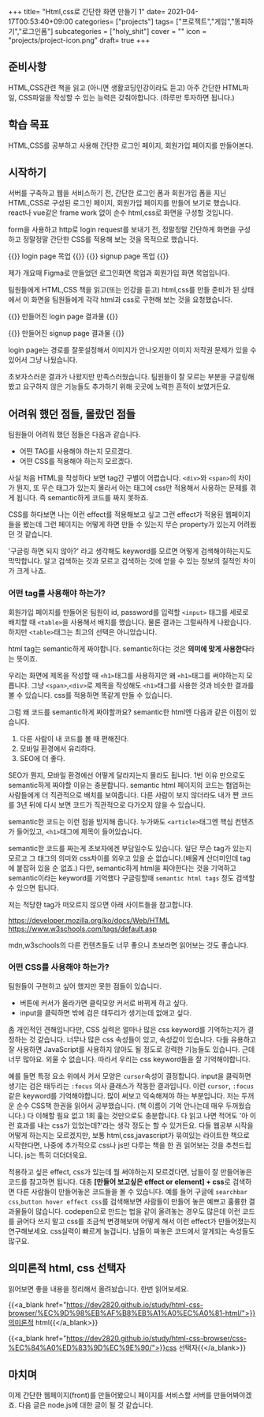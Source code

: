 +++
title= "Html,css로 간단한 화면 만들기 1"
date= 2021-04-17T00:53:40+09:00
categories= ["projects"]
tags= ["프로젝트","게임","똥피하기","로그인폼"]
subcategories = ["holy_shit"]
cover = ""
icon = "projects/project-icon.png"
draft= true
+++
## 준비사항
HTML,CSS관련 책을 읽고 (아니면 생활코딩인강이라도 듣고) 아주 간단한 HTML파일, CSS파일을 작성할 수 있는 능력은 갖춰야합니다. (하루만 투자하면 됩니다.)

## 학습 목표
HTML,CSS를 공부하고 사용해 간단한 로그인 페이지, 회원가입 페이지를 만들어본다.

## 시작하기
서버를 구축하고 웹을 서비스하기 전, 간단한 로그인 폼과 회원가입 폼을 지닌 HTML,CSS로 구성된 로그인 페이지, 회원가입 페이지를 만들어 보기로 했습니다. react나 vue같은 frame work 없이 순수 html,css로 화면을 구성할 것입니다.

form을 사용하고 http로 login request를 보내기 전, 정말정말 간단하게 화면을 구성하고 정말정말 간단한 CSS를 적용해 보는 것을 목적으로 했습니다. 
  
{{<figure-img src="images/로그인화면.png" alt="semantic struct">}}
login page 목업
{{</figure-img>}}
{{<figure-img src="images/회원가입화면.png" alt="semantic struct">}}
signup page 목업
{{</figure-img>}}

제가 개요때 Figma로 만들었던 로그인화면 목업과 회원가입 화면 목업입니다.

팀원들에게 HTML,CSS 책을 읽고(또는 인강을 듣고) html,css를 만들 준비가 된 상태에서 이 화면을 팀원들에게 각각 html과 css로 구현해 보는 것을 요청했습니다.

{{<figure-img src="images/html-css-login.png" alt="semantic struct">}}
만들어진 login page 결과물
{{</figure-img>}}

{{<figure-img src="images/html-css-signup.png" alt="semantic struct">}}
만들어진 signup page 결과물
{{</figure-img>}}

login page는 경로를 잘못설정해서 이미지가 안나오지만 이미지 저작권 문제가 있을 수 있어서 그냥 나뒀습니다. 

초보자스러운 결과가 나왔지만 만족스러웠습니다. 팀원들이 잘 모르는 부분을 구글링해봤고 요구하지 않은 기능들도 추가하기 위해 곳곳에 노력한 흔적이 보였거든요. 

## 어려워 했던 점들, 몰랐던 점들
팀원들이 어려워 했던 점들은 다음과 같습니다.

- 어떤 TAG를 사용해야 하는지 모르겠다.
- 어떤 CSS를 적용해야 하는지 모르겠다.

사실 처음 HTML을 작성하다 보면 tag간 구별이 어렵습니다. `<div>`와 `<span>`의 차이가 뭔지, 또 무슨 태그가 있는지 몰라서 아는 태그에 css만 적용해서 사용하는 문제를 겪게 됩니다. 즉 semantic하게 코드를 짜지 못하죠.

CSS를 하다보면 나는 이런 effect를 적용해보고 싶고 그런 effect가 적용된 웹페이지들을 봤는데 그런 페이지는 어떻게 하면 만들 수 있는지 무슨 property가 있는지 어려웠던 것 같습니다.

'구글링 하면 되지 않아?' 라고 생각해도 keyword를 모르면 어떻게 검색해야하는지도 막막합니다. 알고 검색하는 것과 모르고 검색하는 것에 얻을 수 있는 정보의 질적인 차이가 크게 나죠.

### 어떤 tag를 사용해야 하는가?
회원가입 페이지를 만들어온 팀원이 id, password를 입력할 `<input>` 태그를 세로로 배치할 때 `<table>`을 사용해서 배치를 했습니다. 물론 결과는 그럴싸하게 나왔습니다. 하지만 `<table>`태그는 최고의 선택은 아니었습니다.

html tag는 semantic하게 짜야합니다. semantic하다는 것은 **의미에 맞게 사용한다**라는 뜻이죠. 

우리는 화면에 제목을 작성할 때 `<h1>`태그를 사용하지만 왜 `<h1>`태그를 써야하는지 모릅니다. 그냥 `<span>`,`<div>`로 제목을 작성해도 `<h1>`태그를 사용한 것과 비슷한 결과를 볼 수 있습니다. css를 적용하면 똑같게 만들 수 있습니다.

그럼 왜 코드를 semantic하게 짜야할까요? semantic한 html엔 다음과 같은 이점이 있습니다. 

1. 다른 사람이 내 코드를 볼 때 편해진다.
2. 모바일 환경에서 유리하다.
3. SEO에 더 좋다.

SEO가 뭔지, 모바일 환경에선 어떻게 달라지는지 몰라도 됩니다. 1번 이유 만으로도 semantic하게 짜야할 이유는 충분합니다. semantic html 페이지의 코드는 협업하는 사람들에게 더 직관적으로 배치를 보여줍니다. 다른 사람이 보지 않더라도 내가 짠 코드를 3년 뒤에 다시 보면 코드가 직관적으로 다가오지 않을 수 있습니다.

semantic한 코드는 이런 점을 방지해 줍니다. 누가봐도 `<article>`태그엔 핵심 컨텐츠가 들어있고, `<h1>`태그에 제목이 들어있습니다. 

semantic한 코드를 짜는게 초보자에겐 부담일수도 있습니다. 일단 무슨 tag가 있는지 모르고 그 태그의 의미와 css차이를 외우고 있을 순 없습니다.(배울게 산더미인데 tag에 붙잡혀 있을 순 없죠.) 다만, semantic하게 html을 짜야한다는 것을 기억하고 semantic이라는 keyword를 기억했다 구글링할때 `semantic html tags` 정도 검색할 수 있으면 됩니다.

저는 적당한 tag가 떠오르지 않으면 아래 사이트들을 참고합니다.

https://developer.mozilla.org/ko/docs/Web/HTML  
https://www.w3schools.com/tags/default.asp

mdn,w3schools의 다른 컨텐츠들도 너무 좋으니 초보라면 읽어보는 것도 좋습니다.

### 어떤 CSS를 사용해야 하는가?
팀원들이 구현하고 싶어 했지만 못한 점들이 있습니다.

- 버튼에 커서가 올라가면 클릭모양 커서로 바뀌게 하고 싶다.
- input을 클릭하면 밖에 검은 태두리가 생기는데 없애고 싶다.

좀 개인적인 견해입니다만, CSS 실력은 얼마나 많은 css keyword를 기억하는지가 결정하는 것 같습니다. 너무나 많은 css 속성들이 있고, 속성값이 있습니다. 다들 유용하고 잘 사용하면 JavaScript를 사용하지 않아도 될 정도로 강력한 기능들도 있습니다. 근데 너무 많아요. 외울 수 없습니다. 따라서 우리는 css keyword들을 잘 기억해야합니다. 

예를 들면 특정 요소 위에서 커서 모양은 `cursor`속성이 결정합니다.
input을 클릭하면 생기는 검은 태두리는 `:focus` 의사 클래스가 작동한 결과입니다. 이런 `cursor`, `:focus`같은 keyword를 기억해야합니다. 많이 써보고 익숙해져야 하는 부분입니다. 저는 두꺼운 순수 CSS책 한권을 읽어서 공부했습니다. (책 이름이 기억 안나는데 매우 두꺼웠습니다.) 다 이해할 필요 없고 1회 훑는 것만으로도 충분합니다. 다 읽고 나면 적어도 '아 이런 효과를 내는 css가 있었는데?'라는 생각 정도는 할 수 있거든요. 다들 웹공부 시작을 어떻게 하는지는 모르겠지만, 보통 html,css,javascript가 묶여있는 라이트한 책으로 시작한다면, 나중에 추가적으로 css나 js만 다루는 책을 한 권 읽어보는 것을 추천드립니다. js는 특히 더더더욱요.

적용하고 싶은 effect, css가 있는데 뭘 써야하는지 모르겠다면, 남들이 잘 만들어놓은 코드를 참고하면 됩니다. 대충 **[만들어 보고싶은 effect or element] + css**로 검색하면 다른 사람들이 만들어놓은 코드들을 볼 수 있습니다. 예를 들어 구글에 `searchbar css`,`button hover effect css`를 검색해보면 사람들이 만들어 놓은 예쁘고 훌륭한 결과물들이 많습니다. codepen으로 만드는 법을 같이 올려놓는 경우도 많은데 이런 코드를 긁어다 쓰지 말고 css를 조금씩 변경해보며 어떻게 해서 이런 effect가 만들어졌는지 연구해보세요. css실력이 빠르게 늘겁니다. 남들이 짜놓은 코드에서 알게되는 속성들도 많구요.

## 의미론적 html, css 선택자
읽어보면 좋을 내용을 정리해서 올려놨습니다. 한번 읽어보세요.  

{{<a_blank href="https://dev2820.github.io/study/html-css-browser/%EC%9D%98%EB%AF%B8%EB%A1%A0%EC%A0%81-html/">}}의미론적 html{{</a_blank>}}

{{<a_blank href="https://dev2820.github.io/study/html-css-browser/css-%EC%84%A0%ED%83%9D%EC%9E%90/">}}css 선택자{{</a_blank>}}

## 마치며
이제 간단한 웹페이지(front)를 만들어봤으니 페이지를 서비스할 서버를 만들어봐야겠죠. 다음 글은 node.js에 대한 글이 될 것 같습니다.
